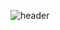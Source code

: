 
![header](https://capsule-render.vercel.app/api?type=waving&color=auto&height=300&section=header&text=Yeeun's%20Github🐾&fontSize=90)
<!--
**Shimyeeun/Shimyeeun** is a ✨ _special_ ✨ repository because its `README.md` (this file) appears on your GitHub profile.

Here are some ideas to get you started:

- 🔭 I’m currently working on ...
- 🌱 I’m currently learning ...
- 👯 I’m looking to collaborate on ...
- 🤔 I’m looking for help with ...
- 💬 Ask me about ...
- 📫 How to reach me: ...
- 😄 Pronouns: ...
- ⚡ Fun fact: ...
-->


